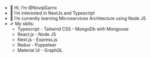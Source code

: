 - 👋 Hi, I’m @NovqiGarrix
- 👀 I’m interested in NextJs and Typescript
- 🌱 I’m currently learning Microservices Architecture using Node JS
- ✔  My skills:
  -   Typescript      - Tailwind CSS        - MongoDb with Mongoose
  -   React.js        - Node JS
  -   Next.js         - Express.js
  -   Redux           - Puppeteer
  -   Material UI     - GraphQL

<!---
NovqiGarrix/NovqiGarrix is a ✨ special ✨ repository because its `README.md` (this file) appears on your GitHub profile.
You can click the Preview link to take a look at your changes.
--->
